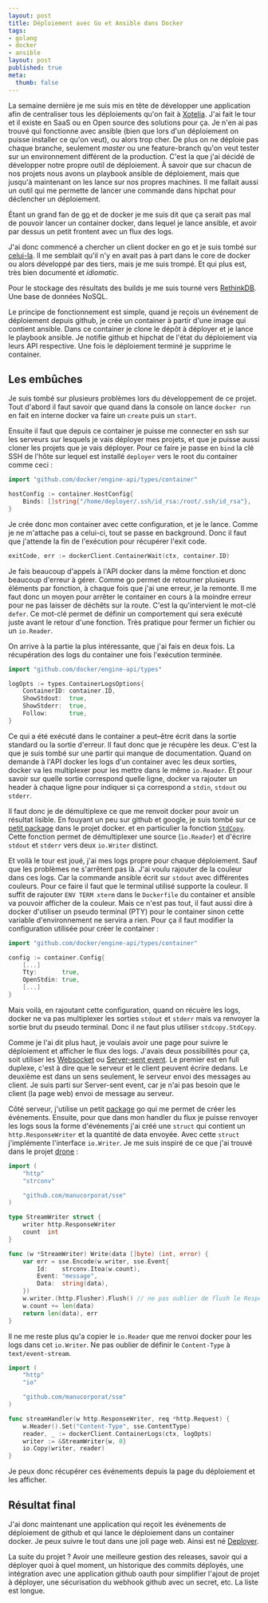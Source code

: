 ```yaml
---
layout: post
title: Déploiement avec Go et Ansible dans Docker
tags:
- golang
- docker
- ansible
layout: post
published: true
meta:
  thumb: false
---
```

La semaine dernière je me suis mis en tête de développer une application afin de centraliser tous les déploiements qu'on fait à [Xotelia](https://www.xotelia.com). J'ai fait le tour et il existe en SaaS ou en Open source des solutions pour ça. Je n'en ai pas trouvé qui fonctionne avec ansible (bien que lors d'un déploiement on puisse installer ce qu'on veut), ou alors trop cher. De plus on ne déploie pas chaque branche, seulement _master_ ou une feature-branch qu'on veut tester sur un environnement différent de la production. C'est la que j'ai décidé de développer notre propre outil de déploiement. À savoir que sur chacun de nos projets nous avons un playbook ansible de déploiement, mais que jusqu'à maintenant on les lance sur nos propres machines. Il me fallait aussi un outil qui me permette de lancer une commande dans hipchat pour déclencher un déploiement.

Étant un grand fan de [go](/2015/03/13/pourquoi-choisir-go/) et de docker je me suis dit que ça serait pas mal de pouvoir lancer un container docker, dans lequel je lance ansible, et avoir par dessus un petit frontent avec un flux des logs.

J'ai donc commencé a chercher un client docker en go et je suis tombé sur [celui-la](https://github.com/docker/engine-api). Il me semblait qu'il n'y en avait pas à part dans le core de docker ou alors développé par des tiers, mais je me suis trompé. Et qui plus est, très bien documenté et _idiomatic_.

Pour le stockage des résultats des builds je me suis tourné vers [RethinkDB](https://www.rethinkdb.com/). Une base de données NoSQL.

Le principe de fonctionnement est simple, quand je reçois un événement de déploiement depuis github, je crée un container à partir d'une image qui contient ansible. Dans ce container je clone le dépôt à déployer et je lance le playbook ansible. Je notifie github et hipchat de l'état du déploiement via leurs API respective. Une fois le déploiement terminé je supprime le container.

## Les embûches

Je suis tombé sur plusieurs problèmes lors du développement de ce projet. Tout d'abord il faut savoir que quand dans la console on lance `docker run` en fait en interne docker va faire un `create` puis un `start`.

Ensuite il faut que depuis ce container je puisse me connecter en ssh sur les serveurs sur lesquels je vais déployer mes projets, et que je puisse aussi cloner les projets que je vais déployer. Pour ce faire je passe en `bind` la clé SSH de l'hôte sur lequel est installé `deployer` vers le root du container comme ceci :

```go
import "github.com/docker/engine-api/types/container"

hostConfig := container.HostConfig{
    Binds: []string{"/home/deployer/.ssh/id_rsa:/root/.ssh/id_rsa"},
}
```

Je crée donc mon container avec cette configuration, et je le lance. Comme je ne m'attache pas a celui-ci, tout se passe en background. Donc il faut que j'attende la fin de l'exécution pour récupérer l'exit code.

```go
exitCode, err := dockerClient.ContainerWait(ctx, container.ID)
```

Je fais beaucoup d'appels à l'API docker dans la même fonction et donc beaucoup d'erreur à gérer. Comme go permet de retourner plusieurs éléments par fonction, à chaque fois que j'ai une erreur, je la remonte. Il me faut donc un moyen pour arrêter le container en cours à la moindre erreur pour ne pas laisser de déchêts sur la route. C'est la qu'intervient le mot-clé `defer`. Ce mot-clé permet de définir un comportement qui sera exécuté juste avant le retour d'une fonction. Très pratique pour fermer un fichier ou un `io.Reader`.

On arrive à la partie la plus intéressante, que j'ai fais en deux fois. La récupération des logs du container une fois l'exécution terminée.

```go
import "github.com/docker/engine-api/types"

logOpts := types.ContainerLogsOptions{
    ContainerID: container.ID,
    ShowStdout:  true,
    ShowStderr:  true,
    Follow:      true,
}
```

Ce qui a été exécuté dans le container a peut–être écrit dans la sortie standard ou la sortie d'erreur. Il faut donc que je récupère les deux. C'est la que je suis tombé sur une partir qui manque de documentation. Quand on demande à l'API docker les logs d'un container avec les deux sorties, docker va les multiplexer pour les mettre dans le même `io.Reader`. Et pour savoir sur quelle sortie correspond quelle ligne, docker va rajouter un header à chaque ligne pour indiquer si ça correspond a `stdin`, `stdout` ou `stderr`.

Il faut donc je de démultiplexe ce que me renvoit docker pour avoir un résultat lisible. En fouyant un peu sur github et google, je suis tombé sur ce [petit package](https://godoc.org/github.com/docker/docker/pkg/stdcopy) dans le projet docker. et en particulier la fonction [`StdCopy`](https://godoc.org/github.com/docker/docker/pkg/stdcopy#StdCopy). Cette fonction permet de démultiplexer une source (`io.Reader`) et d'écrire `stdout` et `stderr` vers deux `io.Writer` distinct.

Et voilà le tour est joué, j'ai mes logs propre pour chaque déploiement. Sauf que les problèmes ne s'arrêtent pas là. J'ai voulu rajouter de la couleur dans ces logs. Car la commande ansible écrit sur `stdout` avec différentes couleurs. Pour ce faire il faut que le terminal utilisé supporte la couleur. Il suffit de rajouter `ENV TERM xterm` dans le `Dockerfile` du container et ansible va pouvoir afficher de la couleur. Mais ce n'est pas tout, il faut aussi dire à docker d'utiliser un pseudo terminal (PTY) pour le container sinon cette variable d'environnement ne servira a rien. Pour ça il faut modifier la configuration utilisée pour créer le container :

```go
import "github.com/docker/engine-api/types/container"

config := container.Config{
    [...]
    Tty:       true,
    OpenStdin: true,
    [...]
}
```

Mais voilà, en rajoutant cette configuration, quand on récuère les logs, docker ne va pas multiplexer les sorties `stdout` et `stderr` mais va renvoyer la sortie brut du pseudo terminal. Donc il ne faut plus utiliser `stdcopy.StdCopy`.

Comme je l'ai dit plus haut, je voulais avoir une page pour suivre le déploiement et afficher le flux des logs. J'avais deux possibilités pour ça, soit utiliser les [Websocket](https://developer.mozilla.org/fr/docs/WebSockets) ou [Server-sent event](https://developer.mozilla.org/en-US/docs/Web/API/Server-sent_events). Le premier est en full duplexe, c'est à dire que le serveur et le client peuvent écrire dedans. Le deuxième est dans un sens seulement, le serveur envoi des messages au client. Je suis parti sur Server-sent event, car je n'ai pas besoin que le client (la page web) envoi de message au serveur.

Côté serveur, j'utilise un petit [package](https://godoc.org/github.com/manucorporat/sse) go qui me permet de créer les événements. Ensuite, pour que dans mon handler du flux je puisse renvoyer les logs sous la forme d'événements j'ai créé une `struct` qui contient un `http.ResponseWriter` et la quantité de data envoyée. Avec cette `struct` j'implémente l'interface `io.Writer`. Je me suis inspiré de ce que j'ai trouvé dans le projet [drone](https://github.com/drone/drone) :

```go
import (
    "http"
    "strconv"

    "github.com/manucorporat/sse"
)

type StreamWriter struct {
    writer http.ResponseWriter
    count  int
}

func (w *StreamWriter) Write(data []byte) (int, error) {
    var err = sse.Encode(w.writer, sse.Event{
        Id:    strconv.Itoa(w.count),
        Event: "message",
        Data:  string(data),
    })
    w.writer.(http.Flusher).Flush() // ne pas oublier de flush le ResponseWriter à chaque message pour que le serveur envoi l'événement au client.
    w.count += len(data)
    return len(data), err
}
```

Il ne me reste plus qu'a copier le `io.Reader` que me renvoi docker pour les logs dans cet `io.Writer`. Ne pas oublier de définir le `Content-Type` à `text/event-stream`.

```go
import (
    "http"
    "io"

    "github.com/manucorporat/sse"
)

func streamHandler(w http.ResponseWriter, req *http.Request) {
    w.Header().Set("Content-Type", sse.ContentType)
    reader, _ := dockerClient.ContainerLogs(ctx, logOpts)
    writer := &StreamWriter{w, 0}
    io.Copy(writer, reader)
}
```

Je peux donc récupérer ces événements depuis la page du déploiement et les afficher.

## Résultat final

J'ai donc maintenant une application qui reçoit les événements de déploiement de github et qui lance le déploiement dans un container docker. Je peux suivre le tout dans une joli page web. Ainsi est né [Deployer](https://github.com/Xotelia/deployer).

La suite du projet ? Avoir une meilleure gestion des releases, savoir qui a déployer quoi à quel moment, un historique des commits déployés, une intégration avec une application github oauth pour simplifier l'ajout de projet à déployer, une sécurisation du webhook github avec un secret, etc. La liste est longue.
